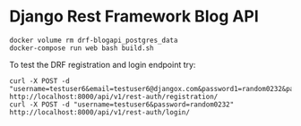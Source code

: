 # Django Rest Framework Blog API


```
docker volume rm drf-blogapi_postgres_data
docker-compose run web bash build.sh 

```

To test the DRF registration and login endpoint try:

```
curl -X POST -d "username=testuser6&email=testuser6@djangox.com&password1=random0232&password2=random0232" http://localhost:8000/api/v1/rest-auth/registration/
curl -X POST -d "username=testuser6&password=random0232" http://localhost:8000/api/v1/rest-auth/login/
```

